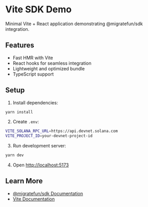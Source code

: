 # Vite SDK Demo

Minimal Vite + React application demonstrating @migratefun/sdk integration.

## Features

- Fast HMR with Vite
- React hooks for seamless integration
- Lightweight and optimized bundle
- TypeScript support

## Setup

1. Install dependencies:

```bash
yarn install
```

2. Create `.env`:

```bash
VITE_SOLANA_RPC_URL=https://api.devnet.solana.com
VITE_PROJECT_ID=your-devnet-project-id
```

3. Run development server:

```bash
yarn dev
```

4. Open [http://localhost:5173](http://localhost:5173)

## Learn More

- [@migratefun/sdk Documentation](../../README.md)
- [Vite Documentation](https://vitejs.dev)
